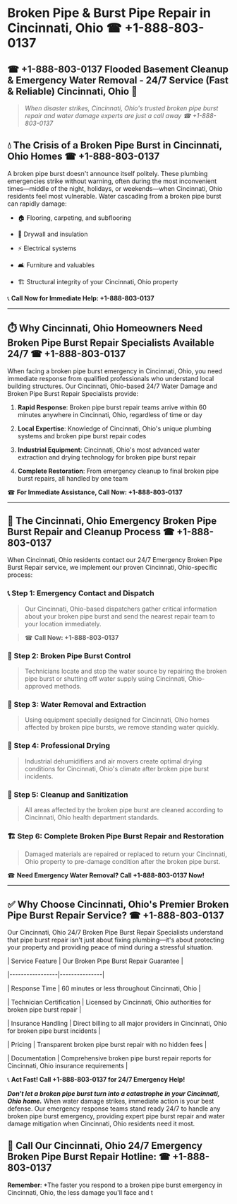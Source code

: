 # Broken Pipe & Burst Pipe Repair in Cincinnati, Ohio ☎ +1-888-803-0137  
## ☎ +1-888-803-0137 Flooded Basement Cleanup & Emergency Water Removal - 24/7 Service (Fast & Reliable) Cincinnati, Ohio 🚨  

> *When disaster strikes, Cincinnati, Ohio's trusted broken pipe burst repair and water damage experts are just a call away ☎ +1-888-803-0137*  

## 💧 The Crisis of a Broken Pipe Burst in Cincinnati, Ohio Homes ☎ +1-888-803-0137  

A broken pipe burst doesn't announce itself politely. These plumbing emergencies strike without warning, often during the most inconvenient times—middle of the night, holidays, or weekends—when Cincinnati, Ohio residents feel most vulnerable. Water cascading from a broken pipe burst can rapidly damage:  

* 🏠 Flooring, carpeting, and subflooring  
* 🧱 Drywall and insulation  
* ⚡ Electrical systems  
* 🛋️ Furniture and valuables  
* 🏗️ Structural integrity of your Cincinnati, Ohio property  

📞 **Call Now for Immediate Help: +1-888-803-0137**  

---  

## ⏱️ Why Cincinnati, Ohio Homeowners Need Broken Pipe Burst Repair Specialists Available 24/7 ☎ +1-888-803-0137  

When facing a broken pipe burst emergency in Cincinnati, Ohio, you need immediate response from qualified professionals who understand local building structures. Our Cincinnati, Ohio-based 24/7 Water Damage and Broken Pipe Burst Repair Specialists provide:  

1. **Rapid Response**: Broken pipe burst repair teams arrive within 60 minutes anywhere in Cincinnati, Ohio, regardless of time or day  
2. **Local Expertise**: Knowledge of Cincinnati, Ohio's unique plumbing systems and broken pipe burst repair codes  
3. **Industrial Equipment**: Cincinnati, Ohio's most advanced water extraction and drying technology for broken pipe burst repair  
4. **Complete Restoration**: From emergency cleanup to final broken pipe burst repairs, all handled by one team  

☎ **For Immediate Assistance, Call Now: +1-888-803-0137**  

---  

## 🔧 The Cincinnati, Ohio Emergency Broken Pipe Burst Repair and Cleanup Process ☎ +1-888-803-0137  

When Cincinnati, Ohio residents contact our 24/7 Emergency Broken Pipe Burst Repair service, we implement our proven Cincinnati, Ohio-specific process:  

### 📞 Step 1: Emergency Contact and Dispatch  
> Our Cincinnati, Ohio-based dispatchers gather critical information about your broken pipe burst and send the nearest repair team to your location immediately.  
> ☎ **Call Now: +1-888-803-0137**  

### 🚿 Step 2: Broken Pipe Burst Control  
> Technicians locate and stop the water source by repairing the broken pipe burst or shutting off water supply using Cincinnati, Ohio-approved methods.  

### 🌊 Step 3: Water Removal and Extraction  
> Using equipment specially designed for Cincinnati, Ohio homes affected by broken pipe bursts, we remove standing water quickly.  

### 💨 Step 4: Professional Drying  
> Industrial dehumidifiers and air movers create optimal drying conditions for Cincinnati, Ohio's climate after broken pipe burst incidents.  

### 🧼 Step 5: Cleanup and Sanitization  
> All areas affected by the broken pipe burst are cleaned according to Cincinnati, Ohio health department standards.  

### 🏗️ Step 6: Complete Broken Pipe Burst Repair and Restoration  
> Damaged materials are repaired or replaced to return your Cincinnati, Ohio property to pre-damage condition after the broken pipe burst.  

☎ **Need Emergency Water Removal? Call +1-888-803-0137 Now!**  

---  

## ✅ Why Choose Cincinnati, Ohio's Premier Broken Pipe Burst Repair Service? ☎ +1-888-803-0137  

Our Cincinnati, Ohio 24/7 Broken Pipe Burst Repair Specialists understand that pipe burst repair isn't just about fixing plumbing—it's about protecting your property and providing peace of mind during a stressful situation.  

| Service Feature | Our Broken Pipe Burst Repair Guarantee |  
|-----------------|---------------|  
| Response Time | 60 minutes or less throughout Cincinnati, Ohio |  
| Technician Certification | Licensed by Cincinnati, Ohio authorities for broken pipe burst repair |  
| Insurance Handling | Direct billing to all major providers in Cincinnati, Ohio for broken pipe burst incidents |  
| Pricing | Transparent broken pipe burst repair with no hidden fees |  
| Documentation | Comprehensive broken pipe burst repair reports for Cincinnati, Ohio insurance requirements |  

📞 **Act Fast! Call +1-888-803-0137 for 24/7 Emergency Help!**  

***Don't let a broken pipe burst turn into a catastrophe in your Cincinnati, Ohio home.*** When water damage strikes, immediate action is your best defense. Our emergency response teams stand ready 24/7 to handle any broken pipe burst emergency, providing expert pipe burst repair and water damage mitigation when Cincinnati, Ohio residents need it most.  

## 📱 Call Our Cincinnati, Ohio 24/7 Emergency Broken Pipe Burst Repair Hotline: ☎ +1-888-803-0137  

**Remember**: *The faster you respond to a broken pipe burst emergency in Cincinnati, Ohio, the less damage you'll face and t
